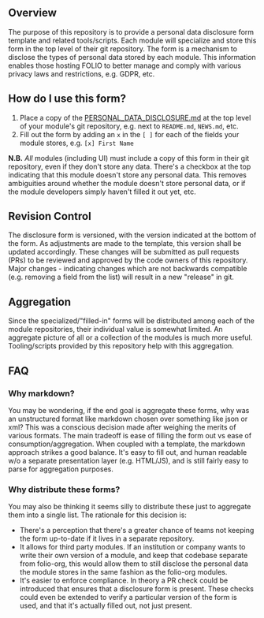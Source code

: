 ## Overview
The purpose of this repository is to provide a personal data disclosure form template and related tools/scripts.  Each module will specialize and store this form in the top level of their git repository.  The form is a mechanism to disclose the types of personal data stored by each module.  This information enables those hosting FOLIO to better manage and comply with various privacy laws and restrictions, e.g. GDPR, etc.

## How do I use this form?
1. Place a copy of the [PERSONAL_DATA_DISCLOSURE.md](PERSONAL_DATA_DISCLOSURE.md) at the top level of your module's git repository, e.g. next to `README.md`, `NEWS.md`, etc.
2. Fill out the form by adding an `x` in the `[ ]` for each of the fields your module stores, e.g. `[x] First Name`

**N.B.** _All_ modules (including UI) must include a copy of this form in their git repository, even if they don't store any data.  There's a checkbox at the top indicating that this module doesn't store any personal data.  This removes ambiguities around whether the module doesn't store personal data, or if the module developers simply haven't filled it out yet, etc.

## Revision Control
The disclosure form is versioned, with the version indicated at the bottom of the form.  As adjustments are made to the template, this version shall be updated accordingly.  These changes will be submitted as pull requests (PRs) to be reviewed and approved by the code owners of this repository.  Major changes - indicating changes which are not backwards compatible (e.g. removing a field from the list) will result in a new "release" in git.

## Aggregation
Since the specialized/"filled-in" forms will be distributed among each of the module repositories, their individual value is somewhat limited.  An aggregate picture of all or a collection of the modules is much more useful.  Tooling/scripts provided by this repository help with this aggregation.

## FAQ

### Why markdown?
You may be wondering, if the end goal is aggregate these forms, why was an unstructured format like markdown chosen over something like json or xml?  This was a conscious decision made after weighing the merits of various formats.  The main tradeoff is ease of filling the form out vs ease of consumption/aggregation.  When coupled with a template, the markdown approach strikes a good balance.  It's easy to fill out, and human readable w/o a separate presentation layer (e.g. HTML/JS), and is still fairly easy to parse for aggregation purposes.

### Why distribute these forms?
You may also be thinking it seems silly to distribute these just to aggregate them into a single list.  The rationale for this decision is:
* There's a perception that there's a greater chance of teams not keeping the form up-to-date if it lives in a separate repository.
* It allows for third party modules.  If an institution or company wants to write their own version of a module, and keep that codebase separate from folio-org, this would allow them to still disclose the personal data the module stores in the same fashion as the folio-org modules.
* It's easier to enforce compliance.  In theory a PR check could be introduced that ensures that a disclosure form is present.  These checks could even be extended to verify a particular version of the form is used, and that it's actually filled out, not just present.
